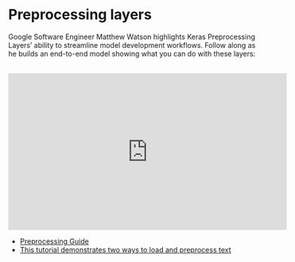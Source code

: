 # Preprocessing layers

Google Software Engineer Matthew Watson highlights Keras Preprocessing Layers’ ability to streamline model development workflows. Follow along as he builds an end-to-end model showing what you can do with these layers:

<br>

<iframe width="560" height="315" src="https://www.youtube-nocookie.com/embed/GVShIIh3_yE" title="YouTube video player" frameborder="0" allow="accelerometer; autoplay; clipboard-write; encrypted-media; gyroscope; picture-in-picture" allowfullscreen></iframe>

<br>

- [Preprocessing Guide](https://keras.io/guides/preprocessing_layers/)
- [This tutorial demonstrates two ways to load and preprocess text](https://www.tensorflow.org/tutorials/load_data/text)
